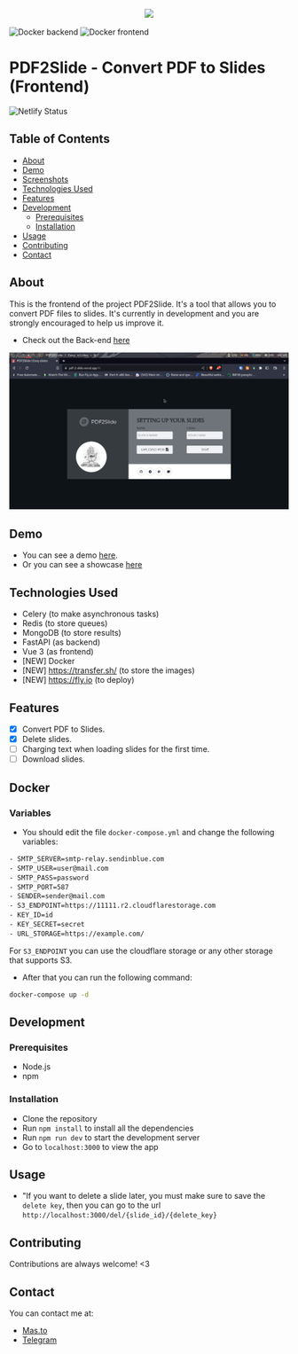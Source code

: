 <p align="center">
  <img src="public/icon-2.png" width="300" />
</p>

![Docker backend](https://img.shields.io/docker/pulls/rooyca/pdf2slide-be?label=Backend)
![Docker frontend](https://img.shields.io/docker/pulls/rooyca/pdf2slide-fe?label=Frontend)

# PDF2Slide - Convert PDF to Slides (Frontend)

![Netlify Status](https://img.shields.io/github/deployments/rooyca/pdf2slide/production?label=Vercel&logo=Vercel)

## Table of Contents

- [About](#about)
- [Demo](#demo)
- [Screenshots](#screenshots)
- [Technologies Used](#technologies-used)
- [Features](#features)
- [Development](#development)
  - [Prerequisites](#prerequisites)
  - [Installation](#installation)
- [Usage](#usage)
- [Contributing](#contributing)
- [Contact](#contact)

## About

This is the frontend of the project PDF2Slide. It's a tool that allows you to convert PDF files to slides. It's currently in development and you are strongly encouraged to help us improve it.

- Check out the Back-end [here](https://github.com/Rooyca/PDF-Vision-BE)

![Example](pdf2slide_screen.gif)

## Demo

- You can see a demo [here](https://pdf-2-slide.netlify.app/).
- Or you can see a showcase [here](https://portafolio.ankladigital.com/)

## Technologies Used

- Celery (to make asynchronous tasks)
- Redis (to store queues)
- MongoDB (to store results)
- FastAPI (as backend)
- Vue 3 (as frontend)
- [NEW] Docker
- [NEW] https://transfer.sh/ (to store the images)
- [NEW] https://fly.io (to deploy)

## Features

- [x] Convert PDF to Slides.
- [x] Delete slides.
- [ ] Charging text when loading slides for the first time.
- [ ] Download slides.

## Docker

### Variables

- You should edit the file `docker-compose.yml` and change the following variables:

```bash
- SMTP_SERVER=smtp-relay.sendinblue.com
- SMTP_USER=user@mail.com
- SMTP_PASS=password
- SMTP_PORT=587
- SENDER=sender@mail.com
- S3_ENDPOINT=https://11111.r2.cloudflarestorage.com
- KEY_ID=id
- KEY_SECRET=secret
- URL_STORAGE=https://example.com/
```

For `S3_ENDPOINT` you can use the cloudflare storage or any other storage that supports S3.

- After that you can run the following command:

```bash
docker-compose up -d
```

## Development

### Prerequisites

- Node.js
- npm

### Installation

- Clone the repository
- Run `npm install` to install all the dependencies
- Run `npm run dev` to start the development server
- Go to `localhost:3000` to view the app

## Usage

- "If you want to delete a slide later, you must make sure to save the `delete key`, then you can go to the url `http://localhost:3000/del/{slide_id}/{delete_key}`

## Contributing

Contributions are always welcome! <3

## Contact

You can contact me at:

- [Mas.to](https://mas.to/@rooyca)
- [Telegram](https://t.me/seiseiseis)

